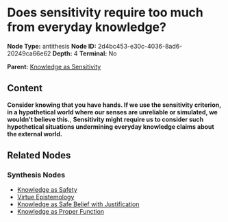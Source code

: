 # Does sensitivity require too much from everyday knowledge?

**Node Type:** antithesis
**Node ID:** 2d4bc453-e30c-4036-8ad6-20249ca66e62
**Depth:** 4
**Terminal:** No

**Parent:** [Knowledge as Sensitivity](knowledge-as-sensitivity-synthesis-ddcaa3c8-4504-4915-914f-77f7267fdceb.md)

## Content

**Consider knowing that you have hands. If we use the sensitivity criterion, in a hypothetical world where our senses are unreliable or simulated, we wouldn't believe this.**, **Sensitivity might require us to consider such hypothetical situations undermining everyday knowledge claims about the external world.**

## Related Nodes

### Synthesis Nodes

- [Knowledge as Safety](knowledge-as-safety-synthesis-43b54d99-7934-4f6a-81ec-1ece2558b426.md)
- [Virtue Epistemology](virtue-epistemology-synthesis-9cf35e9d-95f2-41e1-b651-7b0c367c2aa7.md)
- [Knowledge as Safe Belief with Justification](knowledge-as-safe-belief-with-justification-synthesis-2b2e8336-6205-44fe-a133-d8313904a072.md)
- [Knowledge as Proper Function](knowledge-as-proper-function-synthesis-5e438306-457e-4038-bdd6-6df03aafccc8.md)
